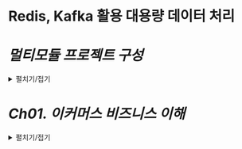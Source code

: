 # Redis, Kafka 활용 대용량 데이터 처리

# *멀티모듈 프로젝트 구성*
<details>
<summary>펼치기/접기</summary>

### 1. Spring Project 생성 (Root 모듈)
  - 생성된 Root 모듈 프로젝트의 src 디렉토리 제거
### 2. Main Thread 서버 모듈 구성 (module-application)
  - Root 모듈 Project에서 새 Module추가  
    - Spring Initializer 선택  
      (Spring으로 해야 Boot Main Thread 클래스가 생성되며 일반 module일 경우 일반 Main클래스가 생성된다.)
      - Spring module의 경우 아래 부분을 직접 추가해 줘야 한다.
        - {root module}/pom.xml
            ```xml
            </developers>
              <!-- module 추가 시작  -->
              <modules>
                <module>module-application</module>
              </modules>
              <!-- module 추가 종료  -->
            <scm>
            ```
        - {child module}/pom.xml
          ```xml
          <!-- 기존 spring에서 root module로 수정  -->
          <parent>
            <groupId>com.fc</groupId>
            <artifactId>fc-ecommerce</artifactId>
            <version>0.0.1-SNAPSHOT</version>
            <relativePath/> <!-- lookup parent from repository -->
          </parent>
          ```
### 3. 순수 컴포넌트 모듈 구성 (module-redis/module-kafka)
  - Root 모듈 Project에서 새 Module추가
    - New Module을 선택
### 4. Root 모듈 pom.xml에 자식 모듈을 dependency로 관리한다.
  - (root module)/pom.xml
   ```xml
   <dependency>
       <groupId>com.fc</groupId>
       <artifactId>module-redis</artifactId>
       <version>0.0.1-SNAPSHOT</version>
   </dependency>
   <dependency>
       <groupId>com.fc</groupId>
       <artifactId>module-application</artifactId>
       <version>0.0.1-SNAPSHOT</version>
   </dependency>
   ```
### 5. Main Thread 서버 모듈의 Main클래스 수정
- @SpringBootApplication 어노테이션 scanBasePackages 옵션 추가
  - module-application/MainApplication.java
    ```java
    @SpringBootApplication(
            /* 모든 모듈을 다 스캔하는 것은 시간도 오래걸리고 굉장히 비효율적이기 때문에, 빈으로 등록해야 되는 필요한 것들만 명시한다. */
            scanBasePackages = {"com.fc.moduleredis"}
    )
    public class MainApplication {/*생략*/}
    ```
### cylce 관련 디펜던시 순환참조 문제
- Build Output Error Message
  ```text/plain
  java: Annotation processing is not supported for module cycles. Please ensure that all modules from cycle [module-application,module-redis] are excluded from annotation processing
  ```
- {root module}/pom.xml
  ```xml
  <build>
    <plugins>
      <plugin>
        <groupId>org.apache.maven.plugins</groupId>
        <artifactId>maven-compiler-plugin</artifactId>
        <version>3.10.1</version>
        <configuration>
          <compilerArgs>
            <arg>-proc:none</arg> <!-- 애너테이션 프로세서를 비활성화 -->
          </compilerArgs>
        </configuration>
      </plugin>
    </plugins>
  </build>
  ```
</details>

# *Ch01. 이커머스 비즈니스 이해*
<details>
<summary>펼치기/접기</summary>

## 01. 이커머스 비즈니스 타입 및 환경

<details>
<summary>펼치기/접기</summary>

### E-commerce란?

commerce는 상거래라는 뜻으로, E-commerce는 전자상거래를 뜻한다.  
과거의 시장 개념이 온라인 상점으로 옮겨졌다고 쉽게 생각하면 된다.  
과거에는 발로 걸어서 시장을 가거나 차를 타고 시장을 가는 등 실제 대면을 통해 상거래를 진행했다면 현재는 모바일기기 혹은 패드 랩탑 pc 등을 통해 온라인으로 시장 상거래처럼 거래한다.  

### Skateholder: 이해관계자

- 판매자(Seller, 사업자 or 개인)
- 구매자(Buyer, 소비자 or 사업자)
- `Platform 사업자` (OpenMarket: Naver, Coupang, VericalMarket:무신사)  
  \+ 제품이나 서비스를 만드는 사람

### E-commere Business Type

#### Brand Store - ex) Ni*e

실제 프로덕트를 만들고(물론 외주 가능) 브랜드를 만들어 자신들의 공식 홈페이지 웹사이트를 제작하여 고객들이 온라인에서 쉽게 구매할 수 있도록 만드는 역할이다.  
이 사람들의 주 관점은 자사 제품에 대해 어떻게 잘 판매 할 것인지가 주 목적이다.
자신들의 제품을 잘 판매하기 위한 도구로서 온라인 마켓을 이용한다고 볼 수 있다.
그렇기에 상품의 세세한 내용이나 정확한 설명, 소재 등이 명확하게 표현되어 있는 경우가 많다.

#### Open Market- ex) Cou*ang, Na*er

예를 들어 장난감 을 검색했을 때  출력되고 여러 사업자들이 판매하는 장난감에 대한 물건 리스트가 수십 수백 수천개 검색된다.  
이러한 비즈니스 타입을 `오픈 마켓` 이라고 부른다.  
Producer(공급자)가 따로 있고 Seller들이 구매하여 Open Market에 올리는 경우와 Producer가 직접 올리는 두가지 경우가 있다.  
이러한 플랫폼 사업자들의 주관점은 마켓을 얼마나 어떻게 활성화 시킬 수 있을까 라는 고민이 주된 주관점이다.  
좀더 많은 Seller(상인) 들이 모여야 물건의 수가 풍부해지고, 구매자들이 소비할 컨텐츠들이 점점 많아지면서 마켓이 점점 커지고 그로 인해 플랫폼 사업자가 얻는 중간 마진 등이 올라갈 수 있기 때문이다.  

### Brand Store Type과 차이점

1. 상품의 개수와 다양성이 많다.  
   상품의 수가 굉장히 많다.  
   예시로 들었던 Ni*e는 해당 브랜드에서 만든 상품이 대부분 이다.  
   하지만 오픈마켓의 경우 사업자가 늘수록 계속 상품이 늘어나고, 가격, 스타일 등 상품 카테고리의 다양성이 굉장히 많아진다  
2. 판매자 관리  
   편한 환경을 제공함으로 써 마켓의 이점을 충분히 어필하여 판매자를 모으는것이 중요하다.  
3. 정보 통제의 어려움  
   굉장히 많은 사업자들이 존재하기 때문에 그들이 관리하는 데이터 체계와 플랫폼에서 관리하는 정보 체계가 다를수 밖에 없으므로 이러한 것들을 하나로 모아 통합하여 관리해야 한다.  
</details>

## 02. 이커머스 데이터, 트래픽 특징 1
<details>
<summary>펼치기/접기</summary>

### E-commerce data (platform biz)

1. #### 상품의 갯수多  
   같은 상품이라도 판매자에 따라 노출하고자 하는 정보가 다르기 때문에 각 별도로 존재한다.  
   예를들어 커클랜드 골프공을 검색한다고 가정한다.  
   실제 같은 제품임에도 직접 사진을 찍은 사진이 담긴 상품 정보와, 공식 홈페이지에서 촬영한 상품 정보의 사진이 각각 다르다.  
   분명 같은 상품임에도 불구하고 노출되는 제품의 디테일, 사진, 설명, 사업자 정보 등 컨텐츠 내용이 다르다.  
   따라서 같은 상품이라 할지라도 제품별로 노출하고자 하는 컨텐츠가 다르다.  
   이러한 데이터가 중복된 데이터지만 따로 관리해야 하므로 데이터가 굉장히 많아진다.  
2. #### 상품의 다양성多  
   데이터의  Cataloging, Categorazing이 중요하다.  
   예를들어 남성패딩을 검색한다고 가정한다.  
   만원짜리 부터 천만원 까지 가격 레인지가 큰 상품의 리스트들이 조회된다.  
   물론 각각의 상품들이 가지고있는 기능, 소재, 스타일들이 각 제품별로 서로 다르지만 항상 명확한 같은 스타일이 나오는 것이 아니기 때문에 데이터들이 굉장히 많아진다.  
   상품의 레인지가 크다는 것은 만원과 천만원 사이의 수 많은 상품들이 있다는 것이고,  이런것들을 어떻게 Cataloging하느냐, Categorazing하느냐 등  
   데이터 관리에 있어 중요한 점이다 라고 할 수 있다.
3. #### 데이터 통제의 어려움 존재  
   일관된 상품의 정보를 요구하거나 Generation() 해야한다  
    - Stock Keeping Unit  
      우리가 흔히 볼 수 있는 바코드로 실제 재고 관리를 위한 데이터를 담은 코드이다.  
    - SerialNumber  
      전자제품을 구매할때 제품의 고유의 번호로 사용된다.  
      전자 제품 하나하나의 고유번호가 관리되지 않는다면 실제 판매자가 어떤 상품을 보냈는지, 같은 상품인지 다른상품인지 유무를 통제하기 위해 수 많은 데이터들을 만들어 놔야 한다.  
4. #### 판매자의 정보 관리, 지표화  
   Policy, Margin, Quantity, Quality  
   여러가지 판매자 들에게 적용되는 정책이라 던지 판매자들 별 마진 혹은 판매할 수 있는 수량이 정해져 있는 경우가 많다.  
   판매자가 판매하는 제품의 품질이 너무 떨어지거나 가품 여부 등을 관리해야 한다.  
   물론 비즈니스적인 문제일 수 있지만 실제 데이터로도 판별 가능한 것들이 굉장히 많다.  
5. #### 즉각적  
   검색을 위한 keyword 완성, 검색한 keyword를 대상으로 추천, 연관 데이터들 반환  
   예를들어 남성 이라고 입력했을 때 남성에 대해 과거 입력했던 데이터 목록들과, 남성 키워드에 대한 연관 추천 검색 목록들이 즉각적으로 나오게 된다.  
   또, 검색어에 대한 결과로 상품 목록이 나오게 된다면 동일한 키워드의 여러 종류의 상품목록들과 해당 상품과 연관성이 있는 제품들을 추천 목록으로  나오게 된다.  
   ex) `골프공` 검색 =  골프공 A, 골프공 B, 골프공 세트, 골프장갑 등  
   하나의 클릭에 의해 여러 정보를 빠르게 조회해 사용자들 에게 노출 시키는 즉각적인 역할을 한다.  
6. #### 이력 데이터多  
   판매, 가입, 탈퇴, 배송 등의 이력 데이터들이 매우 많기 때문에 각각의 이력 데이터들 잘 관리 하고 데이터들 활용하는 것이 비즈니스에 어떤 도움이 될 지 고민하는 것.  
7. #### 파레토 vs 롱테일  
   경쟁력 있는 20%가 80%의 수익을 가져오는가?  
   그렇지 않다. 작은 수요에도 적극적으로 대응할 수 있는 e-commerce에서는 롱테일 법칙이 적용된다.  
   여기서 말하는 적극적인 대응이란?  
   검색, 추천 등에 있어서 사용자의 이력과 알고리즘, 학습 이용  
    1. 파레토  
       경쟁력 있는 20%의 제품이 80% 수익을 가져온다는 법칙  
       과거 오프라인 환경에서는 매대라는 것이 한정되어 있었기 때문에 파레토 법칙이 적용되는 듯 했음.  
    2. 롱테일  
       굉장히 많은 상품이 적당량, 어느 정도의 판매량을 유지하면서 수익을 견인한다는 법칙  
       롱테일법칙이 적용되면 적극적인 대응들이 필요하다.  
       예를들어 골프공을 사는 사람들이 얼마 되지 않겠지만, 사용자들이 검색했던 히스토리 혹은 이것을 검색하면 인사이트, 마이닝을 통해 이런것들을 검색 하더라 등의 데이터들을 활용하여 사용자들에게 적절한 데이터를 노출 함으로써 수익을 가져오는 원리
8. #### 동일 데이터를 다른 용도로 사용
   같은 데이터임에도 용도에 따라 저장소나 저장방식을 다르게 가져가는 경우가 많다.  
   이는 데이터의 중복도 많다는 의미  
    - RDB (Oracle, MySQL) (일반 적인 strucure 데이터 저장소)  
    - Redis (상품 가격 등)  
    - ElasticSearch (상품 정보 등)  
    - MongoDB (상품 세부 정보 등)  

   각자 다른 방식으로 사용이 가능하며, 한 서비스가 아닌 여러 서비스에서 활용됨으로써, 많은 데이터가 중복된다.  
   이와같이 용도에 따라 저장방식을 다르게 가져가고, 이러한 데이터 이동이 많아짐으로써 카프카라는 툴을 통해 데이터를 이동 시키거나 바로 수급받거나 한다.  

9. #### 데이터 이동多  
   위와 같은 이유로 데이터의 이동이 많으므로 저장된 데이터에 쉽게 접근하고 편리하게 이동시킬 수 있어야 한다.  
10. #### 수익 개선  
    이동이 많은 데이터들과, 많이 쌓이는 데이터들을 통해 수익을 개선할 수 있어야 한다.  
</details>

## 03. 이커머스 데이터, 트래픽 특징 2
<details>
<summary>펼치기/접기</summary>

### E-commerce Traffic (platform biz)

1. #### Promotion
   어떤 플랫폼이던, 마켓 활성화를 위해 기간을 정해 프로모션을 진행한다.  
   (카테고리별, 기간별, 설, 추석, 명절, 블랙프라이데이, 전자제품 등)  
   프로모션의 규모가 클 수록 Traffic에 peak가 발생되며, 이로 인해 서비스 관련 자원들이 유연하게 확장될 수 있어야 한다.  
   (평소 트랜드가 stable하다가도 traffic이 굉장히 많아진다는 것은 사람들이 관심을 보이는 것이다.  
   아마존이 왜 클라우드 사업을 하게 되었는지 보면 알 수 있다.  
   여러 프로모션으로 인해 자사 자원들이 많이 늘고 줄어드는데, 줄었을 때는 프로모션을 하더라도 피크 기간에 잘 대응해서 서비스를 원할하게 운영할 수 있지만 프로모션을 하지 않는 기간에는 트랜드가 굉장히 stable한 상태이기 때문에 자원이 낭비가 되고, 어떻게 활용할 까 고민을 하다가 플랫폼 사업을 하게 된 것이다.)  
   프로모션은 기간을 기준으로 `Daily(특정시간)`, `Weekly(특졍요일)`, `Monthly(특정일)`, `Yearly(특정기간, 주로 소비진작이 많은 시기 = 연말, 연시, 가족의 달, 명절 전 후)` 진행되며, 상품군이나 Seller 기준으로 진행되기도 한다.  
2. #### 새벽시간 Traffic 감소
   대부분이 24/7 으로 운영되지만 트래픽이 적은 구간은 반드시 존재한다.  
   이 때 다양한 점검활동(PM)이 진행되기도 한다.  
   (문제에 대한 PM, 버전업, 업데이트 등)  
   플랫폼이 전 세계에 있다면 다르겠으나 아무래도 주로 사용하는 국가가 있을 것이다.  
   (네이버의 경우 우리나라에서 사용함.)  
   보통 새벽 2시~6시 사이에 물건을 사는 사람이 많지 않다.
3. #### 외부, 내부 Traffic Handling
   네이버에서 기저귀 라고 검색하게 되면 다양한 사이트에서 나오는 가격들이 순서대로 나온다.  
   이는 해당 플랫폼에서 운영하는 api에서 호출함으로써 해당 데이터들을 가져오게 된다.  
   예를들어 __기저귀를 검색하기 위해 키워드를 보내주면 해당 플랫폼이 가지고 있는 제품들 중 가격이 가장 저렴한 제품을 반환 해 준다.  
   (가격 뿐만 아니라 실제 접속 가능한 주소 정보도 포함된다.)  
   inbound 되는 주소지가 내부인지 외부인지에 따라 제어방향이 다르고, 수준이 다르다.  
   (네이버에서 초당 100만 건씩 호출한다고 가정한다면, 그것들을 다 받아줄 수는 없다.)  
   이에 따라 cdn, network구조, security, service circuit breaker 등의 구현방법이 다르다.

### 특징

BigData, **`Log`**(여러 이력데이터를 확인), Catalog, Governance(제어), Longtail,  **`Varidation`**(Query Defined 변형 재각인-사용), **`Immediacy`**(즉각성-검색추천),
**`Duplication`**(중복), Scalabilty(늘어남), **`Optimization`**(최적화), Control(제어), Policy(정책)

### 프로젝트

- #### LOG
  상품 데이터와 이력 데이터 이용  
- #### Immediacy, Duplication
  데이터 이용을 위해 Kafka 사용 - 즉각적 대응  
  예를들어 웹사이트의 로그를 확인하여 해당 데이터를 끌어와 서비스에서 그에 맞는 리턴값을 다시 던져주는 등의 역할
- #### Variation
  Request Defined 된 구조를 가진 Redis 사용  
  예를들어 사용자들은 상품 전체 정보를 원하지 않고 가격만 원하기 때문에 상품 고유번호와 가격만 가지고있는 캐시를 마련하는 등의 예시가 있다
- #### Immediacy, Duplication
  빠르게 응답할 수 있는 Cache 용도로 Redis 사용
- #### Optimaization
  Service 최적화 목적  
  비즈니스를 이해하려는 목적은 정확한 목적을 설정하고 그에 따른 적절한 품질을 설정할 수 있다.  
  10초 혹은 0.1초 안에 결과 도출 등 적절한 요구사항에 맞춰 그에 맞는 최적화 된 서비스를 설계 하는 것을 말한다.  
- #### Policy
  사전에 정의한 품질 수준 내에서 사용자 호출 수행
</details>

## 04. 이커머스 key value 비즈니스
<details>
<summary>펼치기/접기</summary>

### E-commerce Key Value Business

1. #### 이익 = (매출 * 마진) + 광고수익
    - 마진은 상품별로 다르다.  
      더 높은 마진의 제품을 노출하는 것이 좋다.
    - 광고는 노출 횟수 혹은 구매로 연결되는 수준에 따라 매출에 영향을 준다.
2. #### 매출 = 상품 판매
    - 좋은 상품이 많고 잘 노출되어야 판매량이 늘어난다.
      이 말은 곧 양질의 Seller가 많은 Platform이 시장 우위를 점하기 좋다.
    - 좋은 상품도 결국 결제를 편하게 할 수 있어야 한다.
    - 좋은 프로모션이나 멤버쉽은 매출을 견인한다.

### 중요한 서비스란?

- #### 검색 : 연관검색, 추천검색, AI검색
  플랫폼에서 메인에 노출되는 상품을 구매하는 경우는 그리 많지 않다.  
  물론 굉장히 좋은 상품이면 살 수도 있겠으나, 이용자가 필요한 것들을 검색할 때 정확하고 빠르게 노출되는것이 중요하다.  
- #### 광고 : 연관광고, 추천광고
  일반적인 서킷브레이크로 빈 영역을 보여줄 수 없기 때문에 디폴트(광고 수익을 보장할 수 없는 제품) 화면이 나오도록 구성되어 있다.  
  광고 서비스가 내려가면 광고 수익이 떨어지게 된다.  
  이러한 요소들은 KPI(핵심 성과 지표)에 중요한 부분이기 때문에 광고 서비스도 굉장히 사용성 좋게 유지되어야 한다.  
- #### 결제 : 보안, 신속성, 편의성
  결제란 굉장히 많은 개인정보 들이 들어가므로 보안이 중요하다.  
  또한 결제 절차가 너무 길면 불편하기 때문에 신속성도 중요하다.  
  지문 인식 등을 통한 편의성도 고려하면 좋다.  
  실제 각 나라별 여러 정책들 수준을 맞추기 어렵거나 번거로워 다른 사업도 지연되는 경우가 많기 때문에 사업자를 따로 분리 하는 경우도 굉장히 많다.
</details>

## 05. 이커머스내 구현되는 B/E 서비스 타입
<details>
<summary>펼치기/접기</summary>

### Monolith vs MicroSevice

기능적인 차이는 없다. 다만 이것들이 하나의 시스템으로 묶여있느냐, 별도의 서비스로 분리
되어있느냐가 가장 큰 차이점으로 볼 수 있다.

- Monolith Architecture  
  결제, 쇼핑카트, 재고 등이 하나의 시스템으로 묶여서 Single Instance 혹은 Multi Instance로 묶여있고, 이러한 것을 하나의 배포 방식으로 한번에 배포한다.
- MicroSevice Architecture  
  결제, 쇼핑카트, 재고가 각각 따로 존재하고, 혹은 그보다 더 작은 단위로 서비스가 존재하여 각각 따로 배포되어 별도의 라이프사이클을 가져가거나 별도의 언어로 개발될 수 있다는 특징을 가지고 있다

E-commerce Biz에서는 microservice 구조의 서비스가 훨씬 장점이 많다.  
이전에 말한 프로모션의 경우도 서비스의 변경이 많이 일어나는데 만약 Monolith 구조로 시스템이 구성되어있다고 가정한다면 쇼핑카드에서 배송 현황을 같이 보여주기 위해 업데이트를 할 경우 전체의 시스템을 다시 배포해야하는 상황이 온다.  
만약 쇼핑카트가 분리되어있다면 쇼핑카트 관련 서비스만 배포하면 된다.

함께 배포하면서 생기는 편리함 등의 이점도 분명 있다.

- #### 서비스의 잦은 변경으로 인한 배포
  **개별 서비스(모듈)별 적절한 배포전략을 세울 수 있음.(Risk↓)**    
  과거의 경우 매주 회 한달 1회 등 배포날짜를 정해서 정기적으로 배포 하는 경우도 있었는데, 이커머스 뿐만 아닌 여러 비즈니스에서 사용자의 요구사항, 니즈들이 급속도로 변하는 것에 빠르게 대응하는것이 하나의 경쟁력이 되기 때문에 거대한 시스템을 배포하는 것 보다 개별적으로 빠르게 적은 리스크를 가지고 배포하는 것이 훨씬 더 이득이 된다고 할 수 있다.  
- #### 기능별 유연한 Scaling
  **트래픽을 많이 받는 서비스에 대해서만 수평적 확장을 통해 사용성을 개선**  
  이전 프로모션 설명에서 트래픽 관련해서 예를 들어본다면, `결제` 관련 트래픽만 높은 현상이 발생할 경우 결제 관련 서비스만 스케일링 하면 된다.  
  그러나 자원을 독립적으로 사용하지 않다보면 전체 인스턴스에 리소스 양을 늘려줘야 하는 상황이 생기고 결국 `결제` 쪽이 자원을 많이 사용하게 된다.  
  그러므로 인해 여러 자원의 비효율성, 낭비 등이 생길 수 있다.  
  microservice 구조로 구성되어 있다면 결제 서비스에 대한 스케일링을 해주면 되기 때문에 훨씬 더 유연하고 자원을 효율적으로 사용할 수 있게 된다.  
- #### 신규기능 발생이 잦은 Biz 환경
  **독립성을 갖는 microservice가 유리함.**  
  최근 라이프 커머스, 선물하기 등이 생기고 있다.  
  굉장히 잘 운영되는 서비스 들에서 서로 모방하여 새롭게 런칭하는 서비스들이 많다 보니  
  이러한 환경에서는 언제든지 조금 더 붙힐 수 있고, 때낼 수 있는 환경이 더 좋다고 할 수 있다.  
- #### 여러가지 코드를 사용(Java, Python, Ruby, ••• etc)  
  요즘 떠오르는 언어로 Python이 있다.  
  결제 서비스가 만약 C#으로 되어있다면 별도의 서비스로 따로 둬야하는 상황이 오는데, 애초에 마이크로서비스 자체는 어떤 코드를 사용하던 상관이 없다.  
  언어 사용이나 프레임워크 사용에서 굉장히 자유롭고, 서로 통신하는 규약 (API 등)만 잘 지킨다면 서비스가 확장되는 부분에도 많이 유연하다.  

### 로그인 > 검색 > 비교 > 결제 > 배송

이커머스 내 구현되는 서비스들에 대해 알아본다.  
사용자들이 보통 어떤 물건을 사려고 하면 로그인, 검색, 사려고한 물건이 맞는지 가격, 소재 등을 비교하고, Specific 하게 정해져 있다면 제품을 선택하는 데 크게 어려움이 없겠지만  
예를들어 블루투스 이어폰 하나를 구매하고 싶다면, 굉장히 많은 제품들이 있기 때문에 각 제품들에 대한 설명들을 보게 되고 결제 한 뒤 배송을 받게 된다.  
이러한 서비스 들이 모두 다 하나의 서비스로 되어있는 것이 아니다.
(로그인서비스, 검색서비스 등이 각각 따로 구성된다.)

- #### 로그인
    - 회원 정보 서비스
    - 가입 탈퇴 서비스
    - 로그인 서비스
- #### 검색 서비스
    - 외부 가격 비교 : 외부 서비스에 대한 가격정보 서비스
    - 내부 가격 비교 : 내부 서비스에 대한 가격정보 서비스
- #### 결제/배송 서비스
    - 결제 서비스
    - 배송 서비스
- #### 반품/교환 서비스
- #### 이력 서비스
    - 저장
    - 조회
    - 관리
- #### 분석 서비스
    - 구매 분석(연령대, 성별, 지역, 결재액…)
    - 판매 분석(판매자, 품목, 수량)
    - 프로모션 분석(규모, 기간)
    - 매출 분석(매출, 이익률)
- #### 학습 서비스: `구매 이력`, `패턴 금액`, `segment별 학습`, `개별 학습`
    - 전처리
    - 데이터 이동, 보관
</details>
</details>